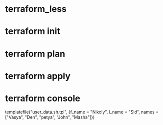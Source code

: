 # terraform_less
# terraform init
# terraform plan
# terraform apply


# terraform console
templatefile("user_data.sh.tpl", {f_name = "Nikoly", l_name = "Sid", names  = ["Vasya", "Den", "petya", "John", "Masha"]})
